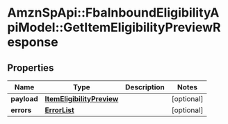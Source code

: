 # AmznSpApi::FbaInboundEligibilityApiModel::GetItemEligibilityPreviewResponse

## Properties
Name | Type | Description | Notes
------------ | ------------- | ------------- | -------------
**payload** | [**ItemEligibilityPreview**](ItemEligibilityPreview.md) |  | [optional] 
**errors** | [**ErrorList**](ErrorList.md) |  | [optional] 

